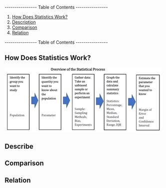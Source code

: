 ---------------- Table of Contents ---------------- 

1. [How Does Statistics Work?](#howwork)
2. [Description](#describe)
3. [Comparison](#compare)
4. [Relation](#relate)

---------------- Table of Contents ---------------- 

## <a id="howwork"></a>How Does Statistics Work?

![The Process](/images/process.png)

## <a id="howwork"></a>Describe

## <a id="compare"></a> Comparison

## <a id="relate"></a> Relation
